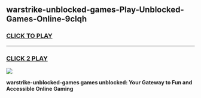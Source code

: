 
## warstrike-unblocked-games-Play-Unblocked-Games-Online-9clqh
<h3>
<a href="https://premium76.site?title=warstrike-unblocked-games&ref=24A">CLICK TO PLAY</a></h3>
<hr>

<h3>
<a href="https://premium76.site?title=warstrike-unblocked-games&ref=24A">CLICK 2 PLAY</a>
  
</h3>

<a href="https://premium76.site?title=warstrike-unblocked-games&ref=24A"><img src="https://clearcache.store/games.png"></a>


**warstrike-unblocked-games games unblocked: Your Gateway to Fun and Accessible Online Gaming**
